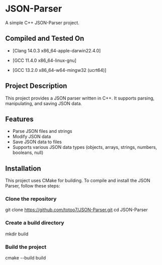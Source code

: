 # JSON-Parser

A simple C++ JSON-Parser project.

## Compiled and Tested On

- [Clang 14.0.3 x86_64-apple-darwin22.4.0]

- [GCC 11.4.0 x86_64-linux-gnu]

- [GCC 13.2.0 x86_64-w64-mingw32 (ucrt64)]

## Project Description

This project provides a JSON parser written in C++. It supports parsing, manipulating, and saving JSON data.

## Features

- Parse JSON files and strings
- Modify JSON data
- Save JSON data to files
- Supports various JSON data types (objects, arrays, strings, numbers, booleans, null)

## Installation

This project uses CMake for building. To compile and install the JSON Parser, follow these steps:

### Clone the repository
git clone https://github.com/totoo7/JSON-Parser.git
cd JSON-Parser

### Create a build directory
mkdir build

### Build the project
cmake --build build